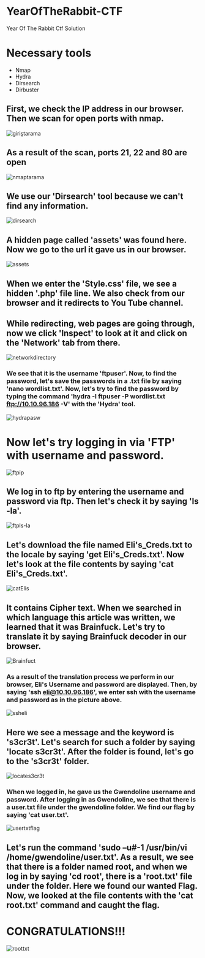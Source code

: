 # YearOfTheRabbit-CTF
 Year Of The Rabbit Ctf Solution

# Necessary tools

* Nmap
* Hydra
* Dirsearch
* Dirbuster

## First, we check the IP address in our browser. Then we scan for open ports with nmap.
![giriştarama](imgsrc\giriştarama.PNG)


## As a result of the scan, ports 21, 22 and 80 are open
![nmaptarama](https://github.com/bahtyyarabayev/YearOfTheRabbit_CTF/assets/92421009/1db102af-5105-4615-8a11-1cee73aee4dc)

## We use our 'Dirsearch' tool because we can't find any information.
![dirsearch](https://github.com/bahtyyarabayev/YearOfTheRabbit_CTF/assets/92421009/6aa62278-b13a-4bd2-99ec-e3c8ff94ab40)

## A hidden page called 'assets' was found here. Now we go to the url it gave us in our browser.
![assets](https://github.com/bahtyyarabayev/YearOfTheRabbit_CTF/assets/92421009/a2e35ca8-dda5-4f4a-ae97-9c2cc03cfa24)

## When we enter the 'Style.css' file, we see a hidden '.php' file line. We also check from our browser and it redirects to You Tube channel.
## While redirecting, web pages are going through, now we click 'Inspect' to look at it and click on the 'Network' tab from there.
![networkdirectory](https://github.com/bahtyyarabayev/YearOfTheRabbit_CTF/assets/92421009/ef1ae623-65b1-4ebf-bf0c-d39b7357eb88)

### We see that it is the username 'ftpuser'. Now, to find the password, let's save the passwords in a .txt file by saying 'nano wordlist.txt'. Now, let's try to find the password by typing the command 'hydra -l ftpuser -P wordlist.txt ftp://10.10.96.186 -V' with the 'Hydra' tool.
![hydrapasw](https://github.com/bahtyyarabayev/YearOfTheRabbit_CTF/assets/92421009/10e5f10b-fcd7-4e4c-9e5f-323ac7014e34)

# Now let's try logging in via 'FTP' with username and password.
![ftpip](https://github.com/bahtyyarabayev/YearOfTheRabbit_CTF/assets/92421009/6867b667-f364-4f56-bfbc-bbfbdf049d3f)

## We log in to ftp by entering the username and password via ftp. Then let's check it by saying 'ls -la'.
![ftpls-la](https://github.com/bahtyyarabayev/YearOfTheRabbit_CTF/assets/92421009/4ee22e68-9a81-4c4d-97da-d27ce3445030)

## Let's download the file named Eli's_Creds.txt to the locale by saying 'get Eli's_Creds.txt'. Now let's look at the file contents by saying 'cat Eli's_Creds.txt'.

![catElis](https://github.com/bahtyyarabayev/YearOfTheRabbit_CTF/assets/92421009/5211ff7b-c5a8-4440-ae24-36ccbd3246e1)

## It contains Cipher text. When we searched in which language this article was written, we learned that it was Brainfuck. Let's try to translate it by saying Brainfuck decoder in our browser.
![Brainfuct](https://github.com/bahtyyarabayev/YearOfTheRabbit_CTF/assets/92421009/423a7774-c731-4957-ae39-05b2e971333a)

### As a result of the translation process we perform in our browser, Eli's Username and password are displayed. Then, by saying 'ssh eli@10.10.96.186', we enter ssh with the username and password as in the picture above.
![ssheli](https://github.com/bahtyyarabayev/YearOfTheRabbit_CTF/assets/92421009/76bbaa56-6ad4-4fb5-ba1f-d8fbc10a48ef)

## Here we see a message and the keyword is 's3cr3t'. Let's search for such a folder by saying 'locate s3cr3t'. After the folder is found, let's go to the 's3cr3t' folder.
![locates3cr3t](https://github.com/bahtyyarabayev/YearOfTheRabbit_CTF/assets/92421009/b8ed7aa2-2ddf-4f5d-8d50-58f8ee1c6942)

### When we logged in, he gave us the Gwendoline username and password. After logging in as Gwendoline, we see that there is a user.txt file under the gwendoline folder. We find our flag by saying 'cat user.txt'.
![usertxtflag](https://github.com/bahtyyarabayev/YearOfTheRabbit_CTF/assets/92421009/b3bde3c2-b71f-4794-a4ae-b24d3920e961)

## Let's run the command 'sudo –u#-1 /usr/bin/vi /home/gwendoline/user.txt'. As a result, we see that there is a folder named root, and when we log in by saying 'cd root', there is a 'root.txt' file under the folder. Here we found our wanted Flag. Now, we looked at the file contents with the 'cat root.txt' command and caught the flag. 
# CONGRATULATIONS!!!
![roottxt](https://github.com/bahtyyarabayev/YearOfTheRabbit_CTF/assets/92421009/f5c3c1da-fa26-426c-91f3-d0121e64b2fe)
